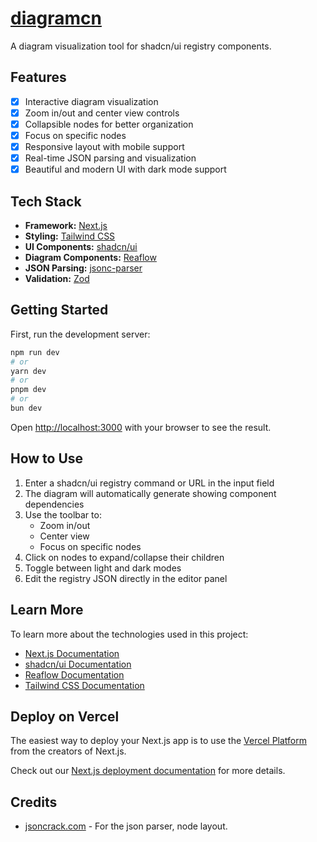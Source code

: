 # [diagramcn](https://diagramcn.com)

A diagram visualization tool for shadcn/ui registry components.

## Features

- [x] Interactive diagram visualization
- [x] Zoom in/out and center view controls
- [x] Collapsible nodes for better organization
- [x] Focus on specific nodes
- [x] Responsive layout with mobile support
- [x] Real-time JSON parsing and visualization
- [x] Beautiful and modern UI with dark mode support

## Tech Stack

- **Framework:** [Next.js](https://nextjs.org)
- **Styling:** [Tailwind CSS](https://tailwindcss.com)
- **UI Components:** [shadcn/ui](https://ui.shadcn.com)
- **Diagram Components:** [Reaflow](https://github.com/reaviz/reaflow)
- **JSON Parsing:** [jsonc-parser](https://github.com/microsoft/node-jsonc-parser)
- **Validation:** [Zod](https://zod.dev)

## Getting Started

First, run the development server:

```bash
npm run dev
# or
yarn dev
# or
pnpm dev
# or
bun dev
```

Open [http://localhost:3000](http://localhost:3000) with your browser to see the result.

## How to Use

1. Enter a shadcn/ui registry command or URL in the input field
2. The diagram will automatically generate showing component dependencies
3. Use the toolbar to:
   - Zoom in/out
   - Center view
   - Focus on specific nodes
4. Click on nodes to expand/collapse their children
5. Toggle between light and dark modes
6. Edit the registry JSON directly in the editor panel

## Learn More

To learn more about the technologies used in this project:

- [Next.js Documentation](https://nextjs.org/docs)
- [shadcn/ui Documentation](https://ui.shadcn.com)
- [Reaflow Documentation](https://github.com/reaviz/reaflow)
- [Tailwind CSS Documentation](https://tailwindcss.com/docs)

## Deploy on Vercel

The easiest way to deploy your Next.js app is to use the [Vercel Platform](https://vercel.com/new?utm_medium=default-template&filter=next.js&utm_source=create-next-app&utm_campaign=create-next-app-readme) from the creators of Next.js.

Check out our [Next.js deployment documentation](https://nextjs.org/docs/app/building-your-application/deploying) for more details.

## Credits

- [jsoncrack.com](https://github.com/AykutSarac/jsoncrack.com) - For the json parser, node layout.
